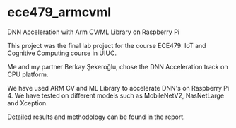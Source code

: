 # ece479_armcvml
DNN Acceleration with Arm CV/ML Library on Raspberry Pi

This project was the final lab project for the course ECE479: IoT and Cognitive Computing course in UIUC.

Me and my partner Berkay Şekeroğlu, chose the DNN Acceleration track on CPU platform.

We have used ARM CV and ML Library to accelerate DNN's on Raspberry Pi 4. We have tested on different models such as MobileNetV2, NasNetLarge and Xception.

Detailed results and methodology can be found in the report.
